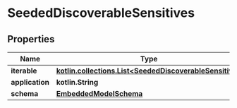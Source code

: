 
# SeededDiscoverableSensitives

## Properties
Name | Type | Description | Notes
------------ | ------------- | ------------- | -------------
**iterable** | [**kotlin.collections.List&lt;SeededDiscoverableSensitive&gt;**](SeededDiscoverableSensitive) |  | 
**application** | **kotlin.String** |  | 
**schema** | [**EmbeddedModelSchema**](EmbeddedModelSchema) |  |  [optional]



